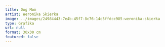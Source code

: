 ```yaml
---
title: Dog Mom
artist: Weronika Skierka
image: ../images/24984443-7e4b-45f7-8c76-14c5ffdcc985-weronika-skierka.jpeg
type: Grafika
url: null
format: 30x30 cm
featured: false
---
```

